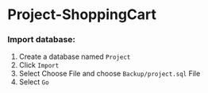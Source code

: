 # Project-ShoppingCart


### Import database:

1. Create a database named `Project` 
2. Click `Import`
3. Select Choose File and choose `Backup/project.sql` File
4. Select `Go`
